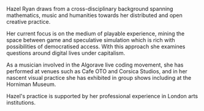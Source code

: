 Hazel Ryan draws from a cross-disciplinary background spanning mathematics, music and humanities towards her distributed and open creative practice.

Her current focus is on the medium of playable experience, mining the space between game and speculative simulation which is rich with possibilities of democratised access. With this approach she examines questions around digital lives under capitalism.

As a musician involved in the Algorave live coding movement, she has performed at venues such as Cafe OTO and Corsica Studios, and in her nascent visual practice she has exhibited in group shows including at the Horniman Museum.

Hazel's practice is supported by her professional experience in London arts institutions.
